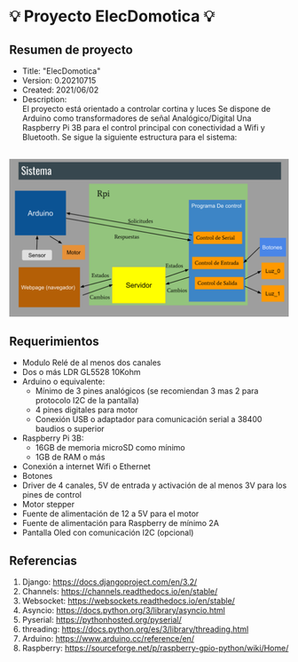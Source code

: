 # :bulb: Proyecto ElecDomotica :bulb:
## Resumen de proyecto
* Title: "ElecDomotica"
* Version: 0.20210715
* Created: 2021/06/02
* Description:  
El proyecto está orientado a controlar cortina y luces
Se dispone de Arduino como transformadores de señal Analógico/Digital
Una Raspberry Pi 3B para el control principal con conectividad a Wifi y Bluetooth. 
Se sigue la siguiente estructura para el sistema:
<br>
<img src="https://github.com/ClawsFull/ElecDomotica/blob/main/Sistema%20Domotico.svg" />
<br>

## Requerimientos
* Modulo Relé de al menos dos canales
* Dos o más LDR GL5528 10Kohm
* Arduino o equivalente:
    * Mínimo de 3 pines analógicos (se recomiendan 3 mas 2 para protocolo I2C de la pantalla) 
    * 4 pines digitales para motor
    * Conexión USB o adaptador para comunicación serial a 38400 baudios o superior
* Raspberry Pi 3B:
    * 16GB de memoria microSD como mínimo
    * 1GB de RAM o más
* Conexión a internet Wifi o Ethernet
* Botones
* Driver de 4 canales, 5V de entrada y activación de al menos 3V para los pines de control
* Motor stepper
* Fuente de alimentación de 12 a 5V para el motor
* Fuente de alimentación para Raspberry de mínimo 2A 
* Pantalla Oled con comunicación I2C (opcional)
## Referencias 
1. Django: https://docs.djangoproject.com/en/3.2/
2. Channels: https://channels.readthedocs.io/en/stable/
3. Websocket: https://websockets.readthedocs.io/en/stable/
4. Asyncio: https://docs.python.org/3/library/asyncio.html
5. Pyserial: https://pythonhosted.org/pyserial/
6. threading: https://docs.python.org/es/3/library/threading.html
7. Arduino: https://www.arduino.cc/reference/en/
8. Raspberry: https://sourceforge.net/p/raspberry-gpio-python/wiki/Home/
